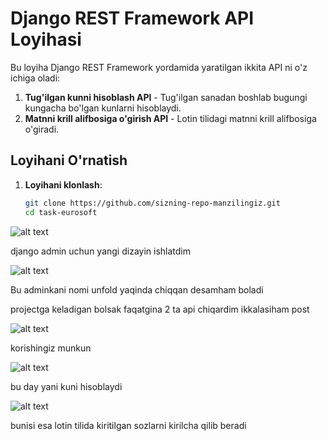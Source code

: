 # Django REST Framework API Loyihasi

Bu loyiha Django REST Framework yordamida yaratilgan ikkita API ni o'z ichiga oladi:
1. **Tug'ilgan kunni hisoblash API** - Tug'ilgan sanadan boshlab bugungi kungacha bo'lgan kunlarni hisoblaydi.
2. **Matnni krill alifbosiga o'girish API** - Lotin tilidagi matnni krill alifbosiga o'giradi.

## Loyihani O'rnatish

1. **Loyihani klonlash**:
   ```bash
   git clone https://github.com/sizning-repo-manzilingiz.git
   cd task-eurosoft

![alt text](image.png)

django admin uchun yangi dizayin ishlatdim

![alt text](image-1.png)


Bu adminkani nomi unfold yaqinda chiqqan desamham boladi


projectga keladigan bolsak faqatgina 2 ta api chiqardim ikkalasiham post

![alt text](image-2.png)

korishingiz munkun

![alt text](image-3.png)

bu day yani kuni hisoblaydi 

![alt text](image-4.png)

bunisi esa lotin tilida kiritilgan sozlarni kirilcha qilib beradi